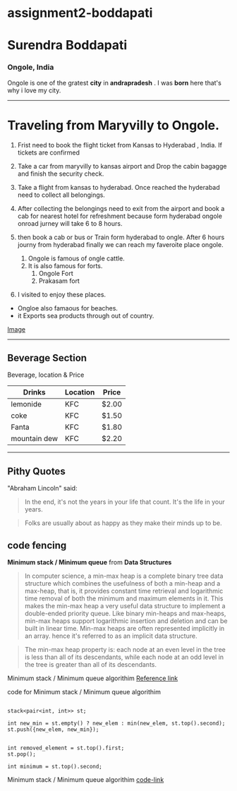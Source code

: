 # assignment2-boddapati
# Surendra Boddapati
### Ongole, India
 Ongole  is one of the gratest **city** in **andrapradesh** . I was **born** here that's why i love my city. 

 *****
 # Traveling from Maryvilly to Ongole.
1. Frist need to book the flight ticket from Kansas to Hyderabad , India. If tickets are confirmed 
2. Take a car from maryvilly to kansas airport and Drop the cabin bagagge and finish  the security check.
3. Take a flight from kansas to hyderabad. Once reached the hyderabad need to collect all belongings.
4. After collecting the belongings need to exit from the airport and book a cab for nearest hotel for refreshment because form hyderabad ongole onroad jurney will take 6 to 8 hours.
5. then book a cab or bus or Train form hyderabad to ongle. After 6 hours journy from hyderabad finally we can reach my faveroite place ongole.   
    1. Ongole is famous of ongle cattle. 
    2. It is also famous for forts.
       1. Ongole Fort 
       2. Prakasam fort

6. I visited to enjoy these places.
- Ongloe also famaous for beaches.
- it Exports sea products through out of country. 


[Image](AboutMe.md)

***
## Beverage Section
Beverage, location & Price

| Drinks    | Location | Price |
|------------|----------|-------|
| lemonide   | KFC      | $2.00 |
| coke       | KFC      | $1.50 |
| Fanta      | KFC      | $1.80 |
| mountain dew  | KFC   | $2.20 |

---
## Pithy Quotes
"Abraham Lincoln" said:

> In the end, it's not the years in your life that count. It's the life in your years.

> Folks are usually about as happy as they make their minds up to be.


## code fencing

**Minimum stack / Minimum queue** from **Data Structures**

> In computer science, a min-max heap is a complete binary tree data structure which combines the usefulness of both a min-heap and a max-heap, that is, it provides constant time retrieval and logarithmic time removal of both the minimum and maximum elements in it. This makes the min-max heap a very useful data structure to implement a double-ended priority queue. Like binary min-heaps and max-heaps, min-max heaps support logarithmic insertion and deletion and can be built in linear time. Min-max heaps are often represented implicitly in an array. hence it's referred to as an implicit data structure.

> The min-max heap property is: each node at an even level in the tree is less than all of its descendants, while each node at an odd level in the tree is greater than all of its descendants.

Minimum stack / Minimum queue algorithim [Reference link](https://en.wikipedia.org/wiki/Min-max_heap)


code for Minimum stack / Minimum queue algorithim 
```

stack<pair<int, int>> st;

int new_min = st.empty() ? new_elem : min(new_elem, st.top().second);
st.push({new_elem, new_min});


int removed_element = st.top().first;
st.pop();

int minimum = st.top().second;

```

Minimum stack / Minimum queue algorithim [code-link](https://cp-algorithms.com/data_structures/stack_queue_modification.html)

